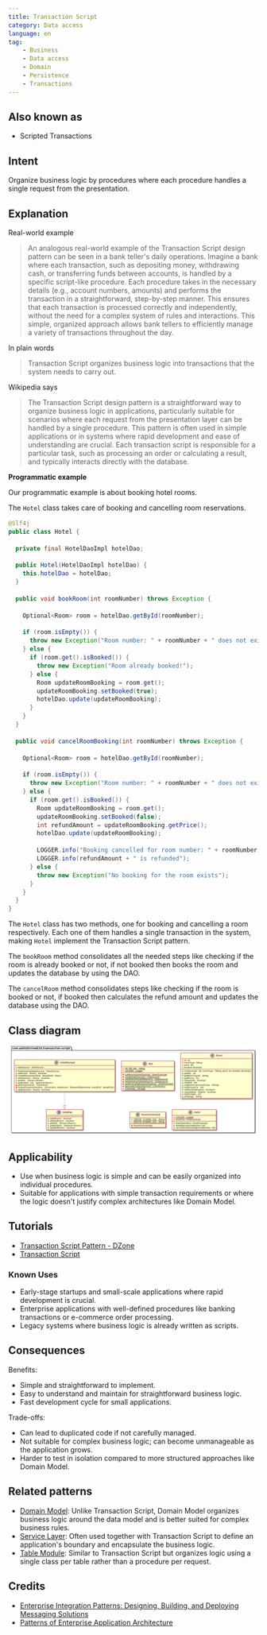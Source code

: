 ```yaml
---
title: Transaction Script
category: Data access
language: en
tag:
    - Business
    - Data access
    - Domain
    - Persistence
    - Transactions
---
```


## Also known as

* Scripted Transactions

## Intent

Organize business logic by procedures where each procedure handles a single request from the presentation.

## Explanation

Real-world example

> An analogous real-world example of the Transaction Script design pattern can be seen in a bank teller's daily operations. Imagine a bank where each transaction, such as depositing money, withdrawing cash, or transferring funds between accounts, is handled by a specific script-like procedure. Each procedure takes in the necessary details (e.g., account numbers, amounts) and performs the transaction in a straightforward, step-by-step manner. This ensures that each transaction is processed correctly and independently, without the need for a complex system of rules and interactions. This simple, organized approach allows bank tellers to efficiently manage a variety of transactions throughout the day.

In plain words

> Transaction Script organizes business logic into transactions that the system needs to carry out.

Wikipedia says

> The Transaction Script design pattern is a straightforward way to organize business logic in applications, particularly suitable for scenarios where each request from the presentation layer can be handled by a single procedure. This pattern is often used in simple applications or in systems where rapid development and ease of understanding are crucial. Each transaction script is responsible for a particular task, such as processing an order or calculating a result, and typically interacts directly with the database.

**Programmatic example**

Our programmatic example is about booking hotel rooms.

The `Hotel` class takes care of booking and cancelling room reservations.

```java
@Slf4j
public class Hotel {

  private final HotelDaoImpl hotelDao;

  public Hotel(HotelDaoImpl hotelDao) {
    this.hotelDao = hotelDao;
  }

  public void bookRoom(int roomNumber) throws Exception {

    Optional<Room> room = hotelDao.getById(roomNumber);

    if (room.isEmpty()) {
      throw new Exception("Room number: " + roomNumber + " does not exist");
    } else {
      if (room.get().isBooked()) {
        throw new Exception("Room already booked!");
      } else {
        Room updateRoomBooking = room.get();
        updateRoomBooking.setBooked(true);
        hotelDao.update(updateRoomBooking);
      }
    }
  }

  public void cancelRoomBooking(int roomNumber) throws Exception {

    Optional<Room> room = hotelDao.getById(roomNumber);

    if (room.isEmpty()) {
      throw new Exception("Room number: " + roomNumber + " does not exist");
    } else {
      if (room.get().isBooked()) {
        Room updateRoomBooking = room.get();
        updateRoomBooking.setBooked(false);
        int refundAmount = updateRoomBooking.getPrice();
        hotelDao.update(updateRoomBooking);

        LOGGER.info("Booking cancelled for room number: " + roomNumber);
        LOGGER.info(refundAmount + " is refunded");
      } else {
        throw new Exception("No booking for the room exists");
      }
    }
  }
}
```

The `Hotel` class has two methods, one for booking and cancelling a room respectively. Each one of them handles a single transaction in the system, making `Hotel` implement the Transaction Script pattern.

The `bookRoom` method consolidates all the needed steps like checking if the room is already booked or not, if not booked then books the room and updates the database by using the DAO.

The `cancelRoom` method consolidates steps like checking if the room is booked or not, if booked then calculates the refund amount and updates the database using the DAO.

## Class diagram

![Transaction Script](./etc/transaction-script.png "Transaction Script")

## Applicability

* Use when business logic is simple and can be easily organized into individual procedures.
* Suitable for applications with simple transaction requirements or where the logic doesn't justify complex architectures like Domain Model.

## Tutorials

* [Transaction Script Pattern - DZone](https://dzone.com/articles/transaction-script-pattern#:~:text=Transaction%20Script%20(TS)%20is%20the,need%20big%20architecture%20behind%20them.)
* [Transaction Script](https://www.informit.com/articles/article.aspx?p=1398617)

### Known Uses

* Early-stage startups and small-scale applications where rapid development is crucial.
* Enterprise applications with well-defined procedures like banking transactions or e-commerce order processing.
* Legacy systems where business logic is already written as scripts.

## Consequences

Benefits:

* Simple and straightforward to implement.
* Easy to understand and maintain for straightforward business logic.
* Fast development cycle for small applications.

Trade-offs:

* Can lead to duplicated code if not carefully managed.
* Not suitable for complex business logic; can become unmanageable as the application grows.
* Harder to test in isolation compared to more structured approaches like Domain Model.

## Related patterns

* [Domain Model](https://java-design-patterns.com/patterns/domain-model/): Unlike Transaction Script, Domain Model organizes business logic around the data model and is better suited for complex business rules.
* [Service Layer](https://java-design-patterns.com/patterns/service-layer/): Often used together with Transaction Script to define an application's boundary and encapsulate the business logic.
* [Table Module](https://java-design-patterns.com/patterns/table-module/): Similar to Transaction Script but organizes logic using a single class per table rather than a procedure per request.

## Credits

* [Enterprise Integration Patterns: Designing, Building, and Deploying Messaging Solutions](https://amzn.to/3WcFVui)
* [Patterns of Enterprise Application Architecture](https://amzn.to/3WfKBPR)
